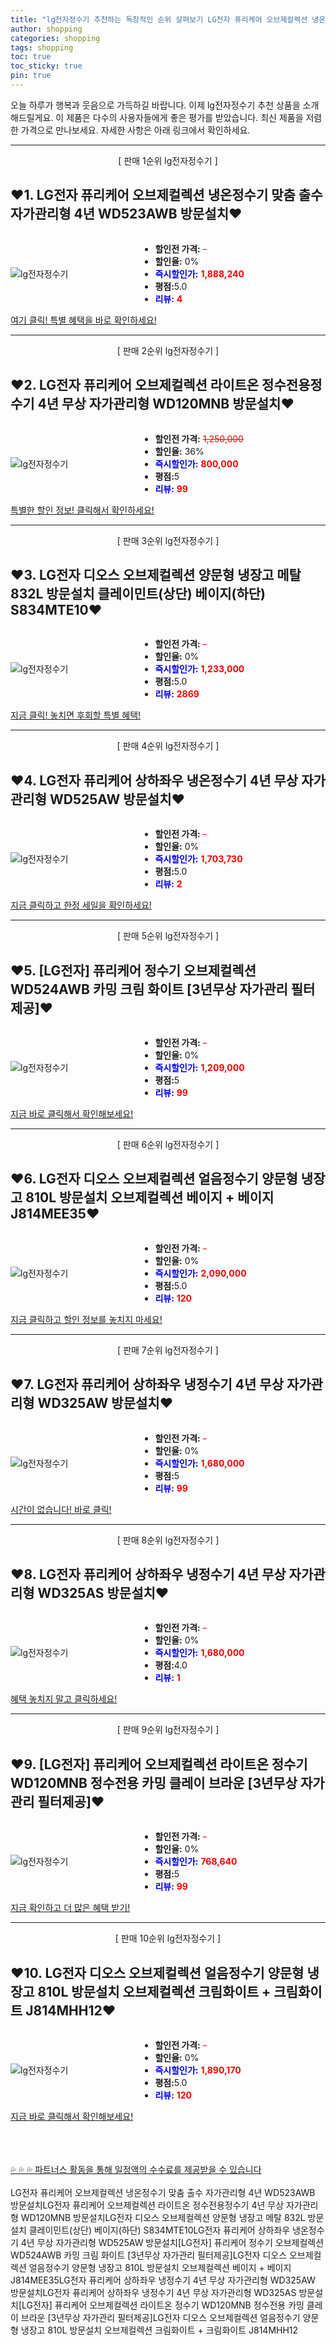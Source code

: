 ```yaml
---
title: "lg전자정수기 추천하는 독창적인 순위 살펴보기 LG전자 퓨리케어 오브제컬렉션 냉온정수기 맞춤"
author: shopping
categories: shopping
tags: shopping
toc: true
toc_sticky: true
pin: true
---
```

오늘 하루가 행복과 웃음으로 가득하길 바랍니다. 이제 lg전자정수기 추천 상품을 소개해드릴게요. 이 제품은 다수의 사용자들에게 좋은 평가를 받았습니다. 최신 제품을 저렴한 가격으로 만나보세요. 자세한 사항은 아래 링크에서 확인하세요.

---
<p class="toplist" style="margin: 0 auto; display: block; width: fit-content;">[ 판매 1순위 lg전자정수기 ]</p>

<h2><strong>❤️1. LG전자 퓨리케어 오브제컬렉션 냉온정수기 맞춤 출수 자가관리형 4년 WD523AWB 방문설치❤️</strong></h2>

<div style="display: flex; align-items: center;">
    <div style="flex: 0.4;">
        <img src="https://thumbnail7.coupangcdn.com/thumbnails/remote/230x230ex/image/retail/images/2023/10/16/14/2/339a1bb0-08c6-4221-99e5-b52c7ffd0d7a.jpg" alt="lg전자정수기" style="max-width: 100%;">
    </div>
    <div style="flex: 0.6; margin-left: 10px;">
        <ul>
            <li><strong>할인전 가격:</strong> <del style="color: red;">-</del></li>
            <li><strong>할인율:</strong> 0%</li>
            <li><span style='color:blue'><strong>즉시할인가:</strong></span> <span style='color:red'><strong>1,888,240</strong></span></li>
            <li><strong>평점:</strong>5.0</li>
            <li><span style='color:blue'><strong>리뷰:</strong></span> <span style='color:red'><strong>4</strong></span></li>
        </ul>
    </div>
</div>
<div class="center">
    <a href="https://William4Davisa.github.io?lptag=AF9450613&subid=githubio&pageKey=7656018369&traceid=V0-153&itemId=20383514049&vendorItemId=87466680169" class="myButton">
        여기 클릭! 특별 혜택을 바로 확인하세요!
    </a>
</div>


---
<p class="toplist" style="margin: 0 auto; display: block; width: fit-content;">[ 판매 2순위 lg전자정수기 ]</p>

<h2><strong>❤️2. LG전자 퓨리케어 오브제컬렉션 라이트온 정수전용정수기 4년 무상 자가관리형 WD120MNB 방문설치❤️</strong></h2>

<div style="display: flex; align-items: center;">
    <div style="flex: 0.4;">
        <img src="https://thumbnail9.coupangcdn.com/thumbnails/remote/230x230ex/image/vendor_inventory/7818/5f0fc5a7208615ba52a67371ac82ef0e09ab1d29890478db0a3e703103d7.jpg" alt="lg전자정수기" style="max-width: 100%;">
    </div>
    <div style="flex: 0.6; margin-left: 10px;">
        <ul>
            <li><strong>할인전 가격:</strong> <del style="color: red;">1,250,000</del></li>
            <li><strong>할인율:</strong> 36%</li>
            <li><span style='color:blue'><strong>즉시할인가:</strong></span> <span style='color:red'><strong>800,000</strong></span></li>
            <li><strong>평점:</strong>5</li>
            <li><span style='color:blue'><strong>리뷰:</strong></span> <span style='color:red'><strong>99</strong></span></li>
        </ul>
    </div>
</div>
<div class="center">
    <a href="https://William4Davisa.github.io?lptag=AF9450613&subid=githubio&pageKey=7826451247&traceid=V0-153&itemId=21273185154&vendorItemId=88483283373" class="myButton">
        특별한 할인 정보! 클릭해서 확인하세요!
    </a>
</div>


---
<p class="toplist" style="margin: 0 auto; display: block; width: fit-content;">[ 판매 3순위 lg전자정수기 ]</p>

<h2><strong>❤️3. LG전자 디오스 오브제컬렉션 양문형 냉장고 메탈 832L 방문설치 클레이민트(상단) 베이지(하단) S834MTE10❤️</strong></h2>

<div style="display: flex; align-items: center;">
    <div style="flex: 0.4;">
        <img src="https://thumbnail7.coupangcdn.com/thumbnails/remote/230x230ex/image/vendor_inventory/b60f/726076845cab331791ad2d3b13ac7e4969193967efe86c635b6f140246c3.jpg" alt="lg전자정수기" style="max-width: 100%;">
    </div>
    <div style="flex: 0.6; margin-left: 10px;">
        <ul>
            <li><strong>할인전 가격:</strong> <del style="color: red;">-</del></li>
            <li><strong>할인율:</strong> 0%</li>
            <li><span style='color:blue'><strong>즉시할인가:</strong></span> <span style='color:red'><strong>1,233,000</strong></span></li>
            <li><strong>평점:</strong>5.0</li>
            <li><span style='color:blue'><strong>리뷰:</strong></span> <span style='color:red'><strong>2869</strong></span></li>
        </ul>
    </div>
</div>
<div class="center">
    <a href="https://William4Davisa.github.io?lptag=AF9450613&subid=githubio&pageKey=6570628473&traceid=V0-153&itemId=14747658241&vendorItemId=86961156690" class="myButton">
        지금 클릭! 놓치면 후회할 특별 혜택!
    </a>
</div>


---
<p class="toplist" style="margin: 0 auto; display: block; width: fit-content;">[ 판매 4순위 lg전자정수기 ]</p>

<h2><strong>❤️4. LG전자 퓨리케어 상하좌우 냉온정수기 4년 무상 자가관리형 WD525AW 방문설치❤️</strong></h2>

<div style="display: flex; align-items: center;">
    <div style="flex: 0.4;">
        <img src="https://thumbnail8.coupangcdn.com/thumbnails/remote/230x230ex/image/retail/images/2023/12/19/11/4/372af46f-4e67-4fe4-9fe9-29627f8305f1.jpg" alt="lg전자정수기" style="max-width: 100%;">
    </div>
    <div style="flex: 0.6; margin-left: 10px;">
        <ul>
            <li><strong>할인전 가격:</strong> <del style="color: red;">-</del></li>
            <li><strong>할인율:</strong> 0%</li>
            <li><span style='color:blue'><strong>즉시할인가:</strong></span> <span style='color:red'><strong>1,703,730</strong></span></li>
            <li><strong>평점:</strong>5.0</li>
            <li><span style='color:blue'><strong>리뷰:</strong></span> <span style='color:red'><strong>2</strong></span></li>
        </ul>
    </div>
</div>
<div class="center">
    <a href="https://William4Davisa.github.io?lptag=AF9450613&subid=githubio&pageKey=7785789179&traceid=V0-153&itemId=21052433954&vendorItemId=88114932357" class="myButton">
        지금 클릭하고 한정 세일을 확인하세요!
    </a>
</div>


---
<p class="toplist" style="margin: 0 auto; display: block; width: fit-content;">[ 판매 5순위 lg전자정수기 ]</p>

<h2><strong>❤️5. [LG전자] 퓨리케어 정수기 오브제컬렉션 WD524AWB 카밍 크림 화이트 [3년무상 자가관리 필터제공]❤️</strong></h2>

<div style="display: flex; align-items: center;">
    <div style="flex: 0.4;">
        <img src="https://thumbnail6.coupangcdn.com/thumbnails/remote/230x230ex/image/vendor_inventory/8059/bc14cfc47d6b8a8d20f06441f75657bf2986b174a1c1f600d5d179c26f70.jpg" alt="lg전자정수기" style="max-width: 100%;">
    </div>
    <div style="flex: 0.6; margin-left: 10px;">
        <ul>
            <li><strong>할인전 가격:</strong> <del style="color: red;">-</del></li>
            <li><strong>할인율:</strong> 0%</li>
            <li><span style='color:blue'><strong>즉시할인가:</strong></span> <span style='color:red'><strong>1,209,000</strong></span></li>
            <li><strong>평점:</strong>5</li>
            <li><span style='color:blue'><strong>리뷰:</strong></span> <span style='color:red'><strong>99</strong></span></li>
        </ul>
    </div>
</div>
<div class="center">
    <a href="https://William4Davisa.github.io?lptag=AF9450613&subid=githubio&pageKey=8217260132&traceid=V0-153&itemId=23606869796&vendorItemId=90632583603" class="myButton">
        지금 바로 클릭해서 확인해보세요!
    </a>
</div>


---
<p class="toplist" style="margin: 0 auto; display: block; width: fit-content;">[ 판매 6순위 lg전자정수기 ]</p>

<h2><strong>❤️6. LG전자 디오스 오브제컬렉션 얼음정수기 양문형 냉장고 810L 방문설치 오브제컬렉션 베이지 + 베이지 J814MEE35❤️</strong></h2>

<div style="display: flex; align-items: center;">
    <div style="flex: 0.4;">
        <img src="https://thumbnail9.coupangcdn.com/thumbnails/remote/230x230ex/image/vendor_inventory/9a22/4b51fbd0a92a51661a77cd5ef857a20ad50552e562349965236fb657a9a7.png" alt="lg전자정수기" style="max-width: 100%;">
    </div>
    <div style="flex: 0.6; margin-left: 10px;">
        <ul>
            <li><strong>할인전 가격:</strong> <del style="color: red;">-</del></li>
            <li><strong>할인율:</strong> 0%</li>
            <li><span style='color:blue'><strong>즉시할인가:</strong></span> <span style='color:red'><strong>2,090,000</strong></span></li>
            <li><strong>평점:</strong>5.0</li>
            <li><span style='color:blue'><strong>리뷰:</strong></span> <span style='color:red'><strong>120</strong></span></li>
        </ul>
    </div>
</div>
<div class="center">
    <a href="https://William4Davisa.github.io?lptag=AF9450613&subid=githubio&pageKey=7077096763&traceid=V0-153&itemId=17593819436&vendorItemId=89470635854" class="myButton">
        지금 클릭하고 할인 정보를 놓치지 마세요!
    </a>
</div>


---
<p class="toplist" style="margin: 0 auto; display: block; width: fit-content;">[ 판매 7순위 lg전자정수기 ]</p>

<h2><strong>❤️7. LG전자 퓨리케어 상하좌우 냉정수기 4년 무상 자가관리형 WD325AW 방문설치❤️</strong></h2>

<div style="display: flex; align-items: center;">
    <div style="flex: 0.4;">
        <img src="https://thumbnail9.coupangcdn.com/thumbnails/remote/230x230ex/image/retail/images/2023/12/19/11/9/93755a14-3870-4f5d-bbe1-e44b5876ba13.jpg" alt="lg전자정수기" style="max-width: 100%;">
    </div>
    <div style="flex: 0.6; margin-left: 10px;">
        <ul>
            <li><strong>할인전 가격:</strong> <del style="color: red;">-</del></li>
            <li><strong>할인율:</strong> 0%</li>
            <li><span style='color:blue'><strong>즉시할인가:</strong></span> <span style='color:red'><strong>1,680,000</strong></span></li>
            <li><strong>평점:</strong>5</li>
            <li><span style='color:blue'><strong>리뷰:</strong></span> <span style='color:red'><strong>99</strong></span></li>
        </ul>
    </div>
</div>
<div class="center">
    <a href="https://William4Davisa.github.io?lptag=AF9450613&subid=githubio&pageKey=7785789184&traceid=V0-153&itemId=21052433963&vendorItemId=88114932362" class="myButton">
        시간이 없습니다! 바로 클릭!
    </a>
</div>


---
<p class="toplist" style="margin: 0 auto; display: block; width: fit-content;">[ 판매 8순위 lg전자정수기 ]</p>

<h2><strong>❤️8. LG전자 퓨리케어 상하좌우 냉정수기 4년 무상 자가관리형 WD325AS 방문설치❤️</strong></h2>

<div style="display: flex; align-items: center;">
    <div style="flex: 0.4;">
        <img src="https://thumbnail6.coupangcdn.com/thumbnails/remote/230x230ex/image/retail/images/2023/12/19/11/0/8d6b04ca-2977-4790-b8e8-798889416350.jpg" alt="lg전자정수기" style="max-width: 100%;">
    </div>
    <div style="flex: 0.6; margin-left: 10px;">
        <ul>
            <li><strong>할인전 가격:</strong> <del style="color: red;">-</del></li>
            <li><strong>할인율:</strong> 0%</li>
            <li><span style='color:blue'><strong>즉시할인가:</strong></span> <span style='color:red'><strong>1,680,000</strong></span></li>
            <li><strong>평점:</strong>4.0</li>
            <li><span style='color:blue'><strong>리뷰:</strong></span> <span style='color:red'><strong>1</strong></span></li>
        </ul>
    </div>
</div>
<div class="center">
    <a href="https://William4Davisa.github.io?lptag=AF9450613&subid=githubio&pageKey=7785789207&traceid=V0-153&itemId=21052434108&vendorItemId=88114932461" class="myButton">
        혜택 놓치지 말고 클릭하세요!
    </a>
</div>


---
<p class="toplist" style="margin: 0 auto; display: block; width: fit-content;">[ 판매 9순위 lg전자정수기 ]</p>

<h2><strong>❤️9. [LG전자] 퓨리케어 오브제컬렉션 라이트온 정수기 WD120MNB 정수전용 카밍 클레이 브라운 [3년무상 자가관리 필터제공]❤️</strong></h2>

<div style="display: flex; align-items: center;">
    <div style="flex: 0.4;">
        <img src="https://thumbnail7.coupangcdn.com/thumbnails/remote/230x230ex/image/vendor_inventory/e871/03395809d926d2af187691b209326ab71129d4da5d2f85831847642960ee.jpg" alt="lg전자정수기" style="max-width: 100%;">
    </div>
    <div style="flex: 0.6; margin-left: 10px;">
        <ul>
            <li><strong>할인전 가격:</strong> <del style="color: red;">-</del></li>
            <li><strong>할인율:</strong> 0%</li>
            <li><span style='color:blue'><strong>즉시할인가:</strong></span> <span style='color:red'><strong>768,640</strong></span></li>
            <li><strong>평점:</strong>5</li>
            <li><span style='color:blue'><strong>리뷰:</strong></span> <span style='color:red'><strong>99</strong></span></li>
        </ul>
    </div>
</div>
<div class="center">
    <a href="https://William4Davisa.github.io?lptag=AF9450613&subid=githubio&pageKey=8217259881&traceid=V0-153&itemId=23606867820&vendorItemId=90632582970" class="myButton">
        지금 확인하고 더 많은 혜택 받기!
    </a>
</div>


---
<p class="toplist" style="margin: 0 auto; display: block; width: fit-content;">[ 판매 10순위 lg전자정수기 ]</p>

<h2><strong>❤️10. LG전자 디오스 오브제컬렉션 얼음정수기 양문형 냉장고 810L 방문설치 오브제컬렉션 크림화이트 + 크림화이트 J814MHH12❤️</strong></h2>

<div style="display: flex; align-items: center;">
    <div style="flex: 0.4;">
        <img src="https://thumbnail10.coupangcdn.com/thumbnails/remote/230x230ex/image/vendor_inventory/d8f4/ecc4f7d3083ac9642ba1050bda8714f3b055ac980043df8e614f9bb17da0.jpg" alt="lg전자정수기" style="max-width: 100%;">
    </div>
    <div style="flex: 0.6; margin-left: 10px;">
        <ul>
            <li><strong>할인전 가격:</strong> <del style="color: red;">-</del></li>
            <li><strong>할인율:</strong> 0%</li>
            <li><span style='color:blue'><strong>즉시할인가:</strong></span> <span style='color:red'><strong>1,890,170</strong></span></li>
            <li><strong>평점:</strong>5.0</li>
            <li><span style='color:blue'><strong>리뷰:</strong></span> <span style='color:red'><strong>120</strong></span></li>
        </ul>
    </div>
</div>
<div class="center">
    <a href="https://William4Davisa.github.io?lptag=AF9450613&subid=githubio&pageKey=7077096763&traceid=V0-153&itemId=17593819434&vendorItemId=85319454443" class="myButton">
        지금 바로 클릭해서 확인해보세요!
    </a>
</div>

<br><br><br>[💦 💦 💦 파트너스 활동을 통해 일정액의 수수료를 제공받을 수 있습니다](https://link.coupang.com/a/bcpT2c)<br><br>LG전자 퓨리케어 오브제컬렉션 냉온정수기 맞춤 출수 자가관리형 4년 WD523AWB 방문설치LG전자 퓨리케어 오브제컬렉션 라이트온 정수전용정수기 4년 무상 자가관리형 WD120MNB 방문설치LG전자 디오스 오브제컬렉션 양문형 냉장고 메탈 832L 방문설치 클레이민트(상단) 베이지(하단) S834MTE10LG전자 퓨리케어 상하좌우 냉온정수기 4년 무상 자가관리형 WD525AW 방문설치[LG전자] 퓨리케어 정수기 오브제컬렉션 WD524AWB 카밍 크림 화이트 [3년무상 자가관리 필터제공]LG전자 디오스 오브제컬렉션 얼음정수기 양문형 냉장고 810L 방문설치 오브제컬렉션 베이지 + 베이지 J814MEE35LG전자 퓨리케어 상하좌우 냉정수기 4년 무상 자가관리형 WD325AW 방문설치LG전자 퓨리케어 상하좌우 냉정수기 4년 무상 자가관리형 WD325AS 방문설치[LG전자] 퓨리케어 오브제컬렉션 라이트온 정수기 WD120MNB 정수전용 카밍 클레이 브라운 [3년무상 자가관리 필터제공]LG전자 디오스 오브제컬렉션 얼음정수기 양문형 냉장고 810L 방문설치 오브제컬렉션 크림화이트 + 크림화이트 J814MHH12